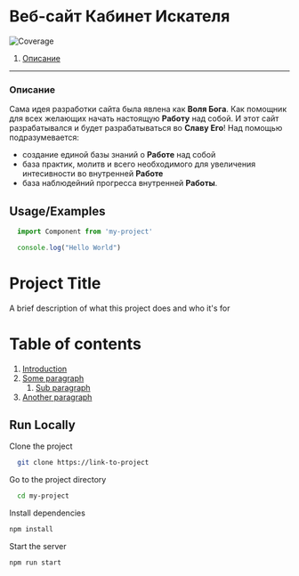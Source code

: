 # Веб-сайт Кабинет Искателя
![Coverage](https://codecov.io/gh/BunakDenis/TruthSeekersOffice/tree/master/graph/badge.svg)

1. [Описание](#Описание)


- - -
### Описание
Сама идея разработки сайта была явлена как **Воля Бога**. Как помощник для 
всех желающих начать настоящую **Работу** над собой. И этот сайт разрабатывался и будет разрабатываться
 во **Славу Его**!
Над помощью подразумевается:
- создание единой базы знаний о **Работе** над собой
- база практик, молитв и всего необходимого для увеличения интесивности 
во внутренней **Работе** 
- база наблюдейний прогресса внутренней **Работы**.
## Usage/Examples  
~~~javascript  
  import Component from 'my-project'

  console.log("Hello World")
~~~  

# Project Title  
A brief description of what this project does and who it's for  

# Table of contents  
1. [Introduction](#introduction)  
2. [Some paragraph](#paragraph1)  
    1. [Sub paragraph](#subparagraph1)  
3. [Another paragraph](#paragraph2)  

## Run Locally  
Clone the project  

~~~bash  
  git clone https://link-to-project
~~~

Go to the project directory  

~~~bash  
  cd my-project
~~~

Install dependencies  

~~~bash  
npm install
~~~

Start the server  

~~~bash  
npm run start
~~~  
